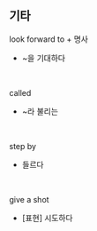 ## 기타

look forward to + 명사
- ~을 기대하다

<br>

called
- ~라 불리는

<br>

step by
- 들르다

<br>

give a shot
- [표현] 시도하다
